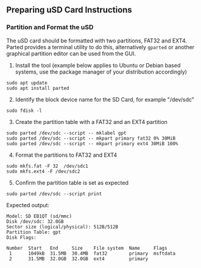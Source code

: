 ## Preparing uSD Card Instructions
### Partition and Format the uSD
The uSD card should be formatted with two partitions, FAT32 and EXT4. Parted provides a terminal utility to do this, alternatively `gparted` or another graphical partition editor can be used from the GUI.

1. Install the tool (example below applies to Ubuntu or Debian based systems, use the package manager of your distribution accordingly)
```
sudo apt update
sudo apt install parted
```
2. Identify the block device name for the SD Card, for example "/dev/sdc"
```
sudo fdisk -l
```
3. Create the partition table with a FAT32 and an EXT4 partition
```
sudo parted /dev/sdc --script -- mklabel gpt
sudo parted /dev/sdc --script -- mkpart primary fat32 0% 30MiB
sudo parted /dev/sdc --script -- mkpart primary ext4 30MiB 100%
```
4. Format the partitions to FAT32 and EXT4
```
sudo mkfs.fat -F 32  /dev/sdc1
sudo mkfs.ext4 -F /dev/sdc2
```
5. Confirm the partition table is set as expected
```
sudo parted /dev/sdc --script print
```
Expected output:
```
Model: SD EB1QT (sd/mmc)
Disk /dev/sdc: 32.0GB
Sector size (logical/physical): 512B/512B
Partition Table: gpt
Disk Flags: 

Number  Start   End     Size    File system  Name     Flags
 1      1049kB  31.5MB  30.4MB  fat32        primary  msftdata
 2      31.5MB  32.0GB  32.0GB  ext4         primary
```
